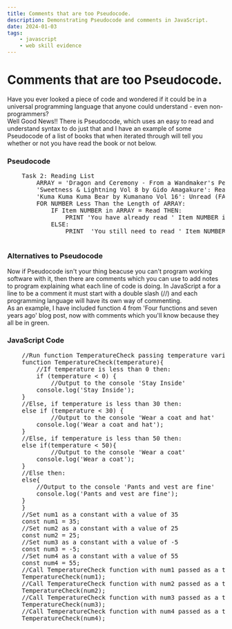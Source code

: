 ```yaml
---
title: Comments that are too Pseudocode.
description: Demonstrating Pseudocode and comments in JavaScript.
date: 2024-01-03
tags: 
    - javascript
    - web skill evidence
---
```


<div class="container fluid">
  <h1 class="col align-self-center">Comments that are too Pseudocode.</h1>
  <div class="row justify-content-center">
    <p class="col-8">
    Have you ever looked a piece of code and wondered if it could be in a universal programming language that anyone could understand - even non-programmers?<br />
    Well Good News!! There is Pseudocode, which uses an easy to read and understand syntax to do just that and I have an example of some Pseudocode of a list of books that when iterated through will tell you  whether or not you have read the book or not below.
    </p>
    <h3 class="row">Pseudocode</h3>
    <pre class="col-8">
    Task 2: Reading List
        ARRAY = 'Dragon and Ceremony - From a Wandmaker's Perspective by Ichimei Tsukushi': Read (TRUE), 
        'Sweetness & Lightning Vol 8 by Gido Amagakure': Read (TRUE), 
        'Kuma Kuma Kuma Bear by Kumanano Vol 16': Unread (FALSE);
        FOR NUMBER Less Than the Length of ARRAY:
            IF Item NUMBER in ARRAY = Read THEN:
                PRINT 'You have already read ' Item NUMBER in ARRAY;
            ELSE:
                PRINT  'You still need to read ' Item NUMBER in ARRAY;
    </pre>
    <h3 class="row">Alternatives to Pseudocode</h3>
    <p class="col-8">
    Now if Pseudocode isn't your thing beacuse you can't program working software with it, then there are comments which you can use to add notes to program explaining what each line of code is doing. In JavaScript a for a line to be a comment it must start with a double slash (//) and each programming language will have its own way of commenting.<br />
    As an example, I have included function 4 from 'Four functions and seven years ago' blog post, now with comments which you'll know because they all be in green.
    </p>
	<h3 class="row">JavaScript Code</h3>
	<pre class="col-8">
    <span class="text-success">//Run function TemperatureCheck passing temperature variable as an argument</span>
    function TemperatureCheck(temperature){
        <span class="text-success">//If temperature is less than 0 then:</span>
        if (temperature < 0) {
            <span class="text-success">//Output to the console 'Stay Inside'</span>
        console.log('Stay Inside');
    }
    <span class="text-success">//Else, if temperature is less than 30 then:</span>
    else if (temperature < 30) {
            <span class="text-success">//Output to the console 'Wear a coat and hat'</span>
        console.log('Wear a coat and hat');
    }
    <span class="text-success">//Else, if temperature is less than 50 then:</span>
    else if(temperature < 50){
            <span class="text-success">//Output to the console 'Wear a coat'</span>
        console.log('Wear a coat');
    }
    <span class="text-success">//Else then:</span>  
    else{ 
        <span class="text-success">//Output to the console 'Pants and vest are fine'</span>
        console.log('Pants and vest are fine');
    }
    }
    <span class="text-success">//Set num1 as a constant with a value of 35</span>
    const num1 = 35;
    <span class="text-success">//Set num2 as a constant with a value of 25</span>
    const num2 = 25;
    <span class="text-success">//Set num3 as a constant with a value of -5</span>
    const num3 = -5;
    <span class="text-success">//Set num4 as a constant with a value of 55</span>
    const num4 = 55;
    <span class="text-success">//Call TemperatureCheck function with num1 passed as a temperature argument</span>
    TemperatureCheck(num1);
    <span class="text-success">//Call TemperatureCheck function with num2 passed as a temperature argument</span>
    TemperatureCheck(num2);
    <span class="text-success">//Call TemperatureCheck function with num3 passed as a temperature argument</span>
    TemperatureCheck(num3);
    <span class="text-success">//Call TemperatureCheck function with num4 passed as a temperature argument</span>
    TemperatureCheck(num4);
    </pre>
  </div>
</div>